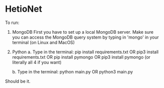 # HetioNet

To run:

1. MongoDB
First you have to set up a local MongoDB server. Make sure you can access the MongoDB query system by typing in 'mongo' in your terminal (on Linux and MacOS)

2. Python
    a. Type in the terminal:
        pip install requirements.txt
        OR
        pip3 install requirements.txt
        OR
        pip install pymongo
        OR
        pip3 install pymongo
    (or literally all 4 if you want)

    b. Type in the terminal:
        python main.py
        OR
        python3 main.py

Should be it.